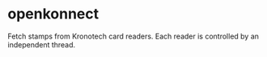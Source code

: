 # openkonnect
Fetch stamps from Kronotech card readers. Each reader is controlled by an independent thread.
